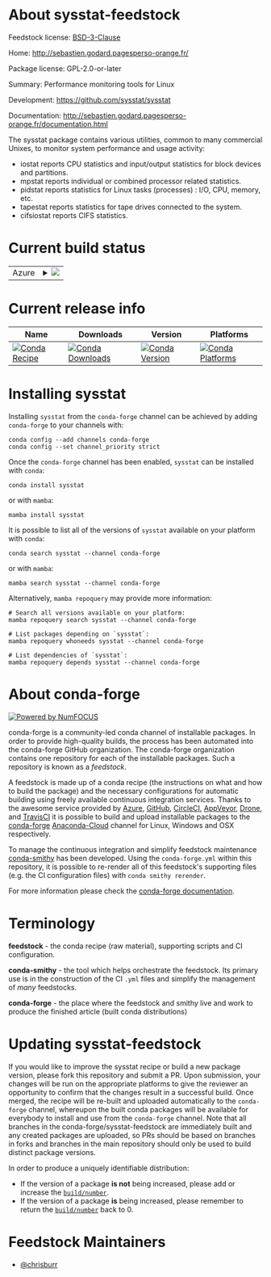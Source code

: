 About sysstat-feedstock
=======================

Feedstock license: [BSD-3-Clause](https://github.com/conda-forge/sysstat-feedstock/blob/main/LICENSE.txt)

Home: http://sebastien.godard.pagesperso-orange.fr/

Package license: GPL-2.0-or-later

Summary: Performance monitoring tools for Linux

Development: https://github.com/sysstat/sysstat

Documentation: http://sebastien.godard.pagesperso-orange.fr/documentation.html

The sysstat package contains various utilities, common to many commercial
Unixes, to monitor system performance and usage activity:

 * iostat reports CPU statistics and input/output statistics for block devices and partitions.
 * mpstat reports individual or combined processor related statistics.
 * pidstat reports statistics for Linux tasks (processes) : I/O, CPU, memory, etc.
 * tapestat reports statistics for tape drives connected to the system.
 * cifsiostat reports CIFS statistics.


Current build status
====================


<table>
    
  <tr>
    <td>Azure</td>
    <td>
      <details>
        <summary>
          <a href="https://dev.azure.com/conda-forge/feedstock-builds/_build/latest?definitionId=12988&branchName=main">
            <img src="https://dev.azure.com/conda-forge/feedstock-builds/_apis/build/status/sysstat-feedstock?branchName=main">
          </a>
        </summary>
        <table>
          <thead><tr><th>Variant</th><th>Status</th></tr></thead>
          <tbody><tr>
              <td>linux_64</td>
              <td>
                <a href="https://dev.azure.com/conda-forge/feedstock-builds/_build/latest?definitionId=12988&branchName=main">
                  <img src="https://dev.azure.com/conda-forge/feedstock-builds/_apis/build/status/sysstat-feedstock?branchName=main&jobName=linux&configuration=linux%20linux_64_" alt="variant">
                </a>
              </td>
            </tr>
          </tbody>
        </table>
      </details>
    </td>
  </tr>
</table>

Current release info
====================

| Name | Downloads | Version | Platforms |
| --- | --- | --- | --- |
| [![Conda Recipe](https://img.shields.io/badge/recipe-sysstat-green.svg)](https://anaconda.org/conda-forge/sysstat) | [![Conda Downloads](https://img.shields.io/conda/dn/conda-forge/sysstat.svg)](https://anaconda.org/conda-forge/sysstat) | [![Conda Version](https://img.shields.io/conda/vn/conda-forge/sysstat.svg)](https://anaconda.org/conda-forge/sysstat) | [![Conda Platforms](https://img.shields.io/conda/pn/conda-forge/sysstat.svg)](https://anaconda.org/conda-forge/sysstat) |

Installing sysstat
==================

Installing `sysstat` from the `conda-forge` channel can be achieved by adding `conda-forge` to your channels with:

```
conda config --add channels conda-forge
conda config --set channel_priority strict
```

Once the `conda-forge` channel has been enabled, `sysstat` can be installed with `conda`:

```
conda install sysstat
```

or with `mamba`:

```
mamba install sysstat
```

It is possible to list all of the versions of `sysstat` available on your platform with `conda`:

```
conda search sysstat --channel conda-forge
```

or with `mamba`:

```
mamba search sysstat --channel conda-forge
```

Alternatively, `mamba repoquery` may provide more information:

```
# Search all versions available on your platform:
mamba repoquery search sysstat --channel conda-forge

# List packages depending on `sysstat`:
mamba repoquery whoneeds sysstat --channel conda-forge

# List dependencies of `sysstat`:
mamba repoquery depends sysstat --channel conda-forge
```


About conda-forge
=================

[![Powered by
NumFOCUS](https://img.shields.io/badge/powered%20by-NumFOCUS-orange.svg?style=flat&colorA=E1523D&colorB=007D8A)](https://numfocus.org)

conda-forge is a community-led conda channel of installable packages.
In order to provide high-quality builds, the process has been automated into the
conda-forge GitHub organization. The conda-forge organization contains one repository
for each of the installable packages. Such a repository is known as a *feedstock*.

A feedstock is made up of a conda recipe (the instructions on what and how to build
the package) and the necessary configurations for automatic building using freely
available continuous integration services. Thanks to the awesome service provided by
[Azure](https://azure.microsoft.com/en-us/services/devops/), [GitHub](https://github.com/),
[CircleCI](https://circleci.com/), [AppVeyor](https://www.appveyor.com/),
[Drone](https://cloud.drone.io/welcome), and [TravisCI](https://travis-ci.com/)
it is possible to build and upload installable packages to the
[conda-forge](https://anaconda.org/conda-forge) [Anaconda-Cloud](https://anaconda.org/)
channel for Linux, Windows and OSX respectively.

To manage the continuous integration and simplify feedstock maintenance
[conda-smithy](https://github.com/conda-forge/conda-smithy) has been developed.
Using the ``conda-forge.yml`` within this repository, it is possible to re-render all of
this feedstock's supporting files (e.g. the CI configuration files) with ``conda smithy rerender``.

For more information please check the [conda-forge documentation](https://conda-forge.org/docs/).

Terminology
===========

**feedstock** - the conda recipe (raw material), supporting scripts and CI configuration.

**conda-smithy** - the tool which helps orchestrate the feedstock.
                   Its primary use is in the construction of the CI ``.yml`` files
                   and simplify the management of *many* feedstocks.

**conda-forge** - the place where the feedstock and smithy live and work to
                  produce the finished article (built conda distributions)


Updating sysstat-feedstock
==========================

If you would like to improve the sysstat recipe or build a new
package version, please fork this repository and submit a PR. Upon submission,
your changes will be run on the appropriate platforms to give the reviewer an
opportunity to confirm that the changes result in a successful build. Once
merged, the recipe will be re-built and uploaded automatically to the
`conda-forge` channel, whereupon the built conda packages will be available for
everybody to install and use from the `conda-forge` channel.
Note that all branches in the conda-forge/sysstat-feedstock are
immediately built and any created packages are uploaded, so PRs should be based
on branches in forks and branches in the main repository should only be used to
build distinct package versions.

In order to produce a uniquely identifiable distribution:
 * If the version of a package **is not** being increased, please add or increase
   the [``build/number``](https://docs.conda.io/projects/conda-build/en/latest/resources/define-metadata.html#build-number-and-string).
 * If the version of a package **is** being increased, please remember to return
   the [``build/number``](https://docs.conda.io/projects/conda-build/en/latest/resources/define-metadata.html#build-number-and-string)
   back to 0.

Feedstock Maintainers
=====================

* [@chrisburr](https://github.com/chrisburr/)

